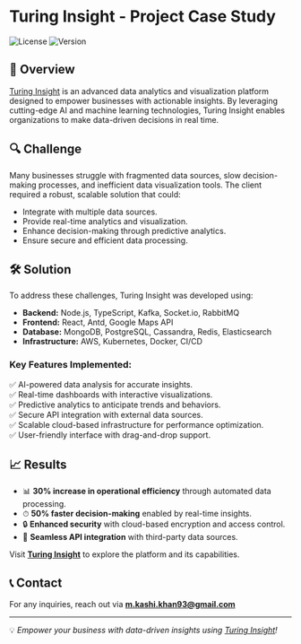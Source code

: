 # Turing Insight - Project Case Study

![License](https://img.shields.io/badge/license-MIT-blue.svg)
![Version](https://img.shields.io/badge/version-1.0.0-green)

## 📌 Overview
[Turing Insight](https://turing-insights.com/) is an advanced data analytics and visualization platform designed to empower businesses with actionable insights. By leveraging cutting-edge AI and machine learning technologies, Turing Insight enables organizations to make data-driven decisions in real time.

## 🔍 Challenge
Many businesses struggle with fragmented data sources, slow decision-making processes, and inefficient data visualization tools. The client required a robust, scalable solution that could:
- Integrate with multiple data sources.
- Provide real-time analytics and visualization.
- Enhance decision-making through predictive analytics.
- Ensure secure and efficient data processing.

## 🛠 Solution
To address these challenges, Turing Insight was developed using:
- **Backend:** Node.js, TypeScript, Kafka, Socket.io, RabbitMQ
- **Frontend:** React, Antd, Google Maps API
- **Database:** MongoDB, PostgreSQL, Cassandra, Redis, Elasticsearch
- **Infrastructure:** AWS, Kubernetes, Docker, CI/CD

### **Key Features Implemented:**
✅ AI-powered data analysis for accurate insights.  
✅ Real-time dashboards with interactive visualizations.  
✅ Predictive analytics to anticipate trends and behaviors.  
✅ Secure API integration with external data sources.  
✅ Scalable cloud-based infrastructure for performance optimization.  
✅ User-friendly interface with drag-and-drop support.  

## 📈 Results
- 📊 **30% increase in operational efficiency** through automated data processing.
- ⏱ **50% faster decision-making** enabled by real-time insights.
- 🔒 **Enhanced security** with cloud-based encryption and access control.
- 📡 **Seamless API integration** with third-party data sources.

Visit **[Turing Insight](https://turing-insights.com/)** to explore the platform and its capabilities.

## 📞 Contact
For any inquiries, reach out via **m.kashi.khan93@gmail.com**

---
💡 *Empower your business with data-driven insights using [Turing Insight](https://turing-insights.com/)!*
